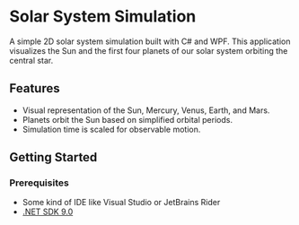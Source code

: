 # Solar System Simulation

A simple 2D solar system simulation built with C# and WPF. This application visualizes the Sun and the first four planets of our solar system orbiting the central star.

## Features

*   Visual representation of the Sun, Mercury, Venus, Earth, and Mars.
*   Planets orbit the Sun based on simplified orbital periods.
*   Simulation time is scaled for observable motion.

## Getting Started

### Prerequisites

*   Some kind of IDE like Visual Studio or JetBrains Rider
*   [.NET SDK 9.0](https://dotnet.microsoft.com/download)
